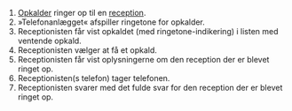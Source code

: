 1. [Opkalder](Terminologi#opkalder) ringer op til en [reception](Terminologi#reception).
1. »Telefonanlægget« afspiller ringetone for opkalder.
1. Receptionisten får vist opkaldet (med ringetone-indikering) i listen med ventende opkald.
1. Receptionisten vælger at få et opkald.
1. Receptionisten får vist oplysningerne om den reception der er blevet ringet op.
1. Receptionisten(s telefon) tager telefonen.
1. Receptionisten svarer med det fulde svar for den reception der er blevet ringet op.
